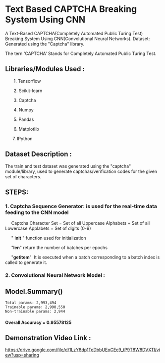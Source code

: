 # Text Based CAPTCHA Breaking System Using CNN
A Text-Based CAPTCHA(Completely Automated Public Turing Test) Breaking System Using CNN(Convolutional Neural Networks). Dataset: Generated using the "Captcha" library.

The tern 'CAPTCHA' Stands for Completely Automated Public Turing Test.

## Libraries/Modules Used :

       1. Tensorflow

       2. Scikit-learn

       3. Captcha

       4. Numpy

       5. Pandas

       6. Matplotlib

      7. IPython

## Dataset Description :

The train and test dataset was generated using the "captcha" module/library, used to generate captchas/verification codes for the given set of characters.

## STEPS:

### 1. Captcha Sequence Generator: is used for the real-time data feeding to the CNN model

     Captcha Character Set = Set of all Uppercase Alphabets + Set of all Lowercase Applabets + Set of digits (0-9)

     " __init__ " function used for initialization

     "__len__" return the number of batches per epochs

     "__getitem__"  It is executed when a batch corresponding to a batch index is called to generate it.

### 2. Convolutional Neural Network Model : 

## Model.Summary() 

    Total params: 2,993,494
    Trainable params: 2,990,550
    Non-trainable params: 2,944

#### Overall Accuracy = 0.95578125

## Demonstration Video Link :

https://drive.google.com/file/d/1LzY8dp1TeDbbUEoCEc9_tP9T8W8DVXTl/view?usp=sharing
